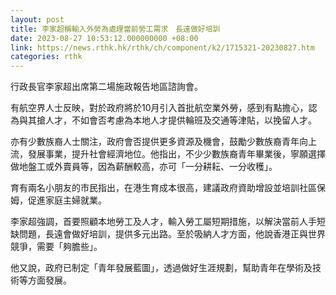 ```yaml
---
layout: post
title: 李家超稱輸入外勞為處理當前勞工需求　長遠做好培訓
date: 2023-08-27 10:53:12.000000000 +08:00
link: https://news.rthk.hk/rthk/ch/component/k2/1715321-20230827.htm
categories: rthk
---
```


行政長官李家超出席第二場施政報告地區諮詢會。

有航空界人士反映，對於政府將於10月引入首批航空業外勞，感到有點擔心，認為與其搶人才，不如會否考慮為本地人才提供輪班及交通等津貼，以挽留人才。

亦有少數族裔人士關注，政府會否提供更多資源及機會，鼓勵少數族裔青年向上流，發展事業，提升社會經濟地位。他指出，不少少數族裔青年畢業後，寧願選擇做地盤工或外賣員等，因為薪酬較高，亦可「一分耕耘、一分收穫」。

育有兩名小朋友的市民指出，在港生育成本很高，建議政府資助增設並培訓社區保姆，促進家庭主婦就業。

李家超強調，首要照顧本地勞工及人才，輸入勞工屬短期措施，以解決當前人手短缺問題，長遠會做好培訓，提供多元出路。至於吸納人才方面，他說香港正與世界競爭，需要「夠膽些」。

他又說，政府已制定「青年發展藍圖」，透過做好生涯規劃，幫助青年在學術及技術等方面發展。
